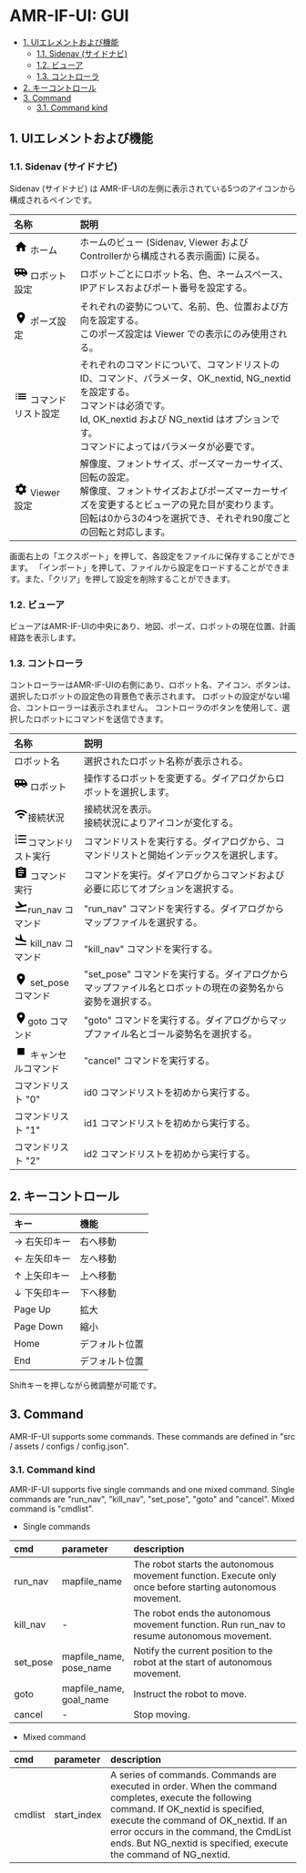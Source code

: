 # AMR-IF-UI: GUI
<!-- TOC -->

- [1. UIエレメントおよび機能](#1-uiエレメントおよび機能)
    - [1.1. Sidenav (サイドナビ)](#11-sidenav-サイドナビ)
    - [1.2. ビューア](#12-ビューア)
    - [1.3. コントローラ](#13-コントローラ)
- [2. キーコントロール](#2-キーコントロール)
- [3. Command](#3-command)
    - [3.1. Command kind](#31-command-kind)

<!-- /TOC -->
## 1. UIエレメントおよび機能

### 1.1. Sidenav (サイドナビ)

Sidenav (サイドナビ) は AMR-IF-UIの左側に表示されている5つのアイコンから構成されるペインです。

| 名称 | 説明 |
|:---|:---|
| <svg xmlns="http://www.w3.org/2000/svg" height="24px" viewBox="0 0 24 24" width="24px" fill="#000000"><path d="M0 0h24v24H0z" fill="none"/><path d="M10 20v-6h4v6h5v-8h3L12 3 2 12h3v8z"/></svg> ホーム | ホームのビュー (Sidenav, Viewer および Controllerから構成される表示画面) に戻る。|
| <svg xmlns="http://www.w3.org/2000/svg" height="24px" viewBox="0 0 24 24" width="24px" fill="#000000"><path d="M0 0h24v24H0z" fill="none"/><path d="M17 5H3c-1.1 0-2 .89-2 2v9h2c0 1.65 1.34 3 3 3s3-1.35 3-3h5.5c0 1.65 1.34 3 3 3s3-1.35 3-3H23v-5l-6-6zM3 11V7h4v4H3zm3 6.5c-.83 0-1.5-.67-1.5-1.5s.67-1.5 1.5-1.5 1.5.67 1.5 1.5-.67 1.5-1.5 1.5zm7-6.5H9V7h4v4zm4.5 6.5c-.83 0-1.5-.67-1.5-1.5s.67-1.5 1.5-1.5 1.5.67 1.5 1.5-.67 1.5-1.5 1.5zM15 11V7h1l4 4h-5z"/></svg> ロボット設定 | ロボットごとにロボット名、色、ネームスペース、IPアドレスおよびポート番号を設定する。|
|<svg xmlns="http://www.w3.org/2000/svg" height="24px" viewBox="0 0 24 24" width="24px" fill="#000000"><path d="M0 0h24v24H0z" fill="none"/><path d="M12 2C8.13 2 5 5.13 5 9c0 5.25 7 13 7 13s7-7.75 7-13c0-3.87-3.13-7-7-7zm0 9.5c-1.38 0-2.5-1.12-2.5-2.5s1.12-2.5 2.5-2.5 2.5 1.12 2.5 2.5-1.12 2.5-2.5 2.5z"/></svg> ポーズ設定 | それぞれの姿勢について、名前、色、位置および方向を設定する。<br> このポーズ設定は Viewer での表示にのみ使用される。|
|<svg xmlns="http://www.w3.org/2000/svg" height="24px" viewBox="0 0 24 24" width="24px" fill="#000000"><path d="M0 0h24v24H0z" fill="none"/><path d="M3 13h2v-2H3v2zm0 4h2v-2H3v2zm0-8h2V7H3v2zm4 4h14v-2H7v2zm0 4h14v-2H7v2zM7 7v2h14V7H7z"/></svg> コマンドリスト設定 | それぞれのコマンドについて、コマンドリストのID、コマンド、パラメータ、OK_nextid, NG_nextidを設定する。<br>コマンドは必須です。 <br>Id, OK_nextid および NG_nextid はオプションです。<br>コマンドによってはパラメータが必要です。|
|<svg xmlns="http://www.w3.org/2000/svg" enable-background="new 0 0 24 24" height="24px" viewBox="0 0 24 24" width="24px" fill="#000000"><g><path d="M0,0h24v24H0V0z" fill="none"/><path d="M19.14,12.94c0.04-0.3,0.06-0.61,0.06-0.94c0-0.32-0.02-0.64-0.07-0.94l2.03-1.58c0.18-0.14,0.23-0.41,0.12-0.61 l-1.92-3.32c-0.12-0.22-0.37-0.29-0.59-0.22l-2.39,0.96c-0.5-0.38-1.03-0.7-1.62-0.94L14.4,2.81c-0.04-0.24-0.24-0.41-0.48-0.41 h-3.84c-0.24,0-0.43,0.17-0.47,0.41L9.25,5.35C8.66,5.59,8.12,5.92,7.63,6.29L5.24,5.33c-0.22-0.08-0.47,0-0.59,0.22L2.74,8.87 C2.62,9.08,2.66,9.34,2.86,9.48l2.03,1.58C4.84,11.36,4.8,11.69,4.8,12s0.02,0.64,0.07,0.94l-2.03,1.58 c-0.18,0.14-0.23,0.41-0.12,0.61l1.92,3.32c0.12,0.22,0.37,0.29,0.59,0.22l2.39-0.96c0.5,0.38,1.03,0.7,1.62,0.94l0.36,2.54 c0.05,0.24,0.24,0.41,0.48,0.41h3.84c0.24,0,0.44-0.17,0.47-0.41l0.36-2.54c0.59-0.24,1.13-0.56,1.62-0.94l2.39,0.96 c0.22,0.08,0.47,0,0.59-0.22l1.92-3.32c0.12-0.22,0.07-0.47-0.12-0.61L19.14,12.94z M12,15.6c-1.98,0-3.6-1.62-3.6-3.6 s1.62-3.6,3.6-3.6s3.6,1.62,3.6,3.6S13.98,15.6,12,15.6z"/></g></svg> Viewer 設定 | 解像度、フォントサイズ、ポーズマーカーサイズ、回転の設定。<br>解像度、フォントサイズおよびポーズマーカーサイズを変更するとビューアの見た目が変わります。<br> 回転は0から3の4つを選択でき、それぞれ90度ごとの回転と対応します。|

画面右上の「エクスポート」を押して、各設定をファイルに保存することができます。
「インポート」を押して、ファイルから設定をロードすることができます。また、「クリア」を押して設定を削除することができます。


### 1.2. ビューア

ビューアはAMR-IF-UIの中央にあり、地図、ポーズ、ロボットの現在位置、計画経路を表示します。

### 1.3. コントローラ

コントローラーはAMR-IF-UIの右側にあり、ロボット名、アイコン、ボタンは、選択したロボットの設定色の背景色で表示されます。
ロボットの設定がない場合、コントローラーは表示されません。
コントローラのボタンを使用して、選択したロボットにコマンドを送信できます。


| 名称 | 説明 |
|:---|:---|
| ロボット名 | 選択されたロボット名称が表示される。|
| <svg xmlns="http://www.w3.org/2000/svg" height="24px" viewBox="0 0 24 24" width="24px" fill="#000000"><path d="M0 0h24v24H0z" fill="none"/><path d="M17 5H3c-1.1 0-2 .89-2 2v9h2c0 1.65 1.34 3 3 3s3-1.35 3-3h5.5c0 1.65 1.34 3 3 3s3-1.35 3-3H23v-5l-6-6zM3 11V7h4v4H3zm3 6.5c-.83 0-1.5-.67-1.5-1.5s.67-1.5 1.5-1.5 1.5.67 1.5 1.5-.67 1.5-1.5 1.5zm7-6.5H9V7h4v4zm4.5 6.5c-.83 0-1.5-.67-1.5-1.5s.67-1.5 1.5-1.5 1.5.67 1.5 1.5-.67 1.5-1.5 1.5zM15 11V7h1l4 4h-5z"/></svg> ロボット | 操作するロボットを変更する。ダイアログからロボットを選択します。 |
| <svg xmlns="http://www.w3.org/2000/svg" height="24px" viewBox="0 0 24 24" width="24px" fill="#000000"><path d="M0 0h24v24H0z" fill="none"/><path d="M1 9l2 2c4.97-4.97 13.03-4.97 18 0l2-2C16.93 2.93 7.08 2.93 1 9zm8 8l3 3 3-3c-1.65-1.66-4.34-1.66-6 0zm-4-4l2 2c2.76-2.76 7.24-2.76 10 0l2-2C15.14 9.14 8.87 9.14 5 13z"/></svg>接続状況 | 接続状況を表示。 <br>接続状況によりアイコンが変化する。|
| <svg xmlns="http://www.w3.org/2000/svg" height="24px" viewBox="0 0 24 24" width="24px" fill="#000000"><path d="M0 0h24v24H0z" fill="none"/><path d="M2 17h2v.5H3v1h1v.5H2v1h3v-4H2v1zm1-9h1V4H2v1h1v3zm-1 3h1.8L2 13.1v.9h3v-1H3.2L5 10.9V10H2v1zm5-6v2h14V5H7zm0 14h14v-2H7v2zm0-6h14v-2H7v2z"/></svg>コマンドリスト実行 | コマンドリストを実行する。ダイアログから、コマンドリストと開始インデックスを選択します。|
| <svg xmlns="http://www.w3.org/2000/svg" height="24px" viewBox="0 0 24 24" width="24px" fill="#000000"><path d="M0 0h24v24H0z" fill="none"/><path d="M19 3h-4.18C14.4 1.84 13.3 1 12 1c-1.3 0-2.4.84-2.82 2H5c-1.1 0-2 .9-2 2v14c0 1.1.9 2 2 2h14c1.1 0 2-.9 2-2V5c0-1.1-.9-2-2-2zm-7 0c.55 0 1 .45 1 1s-.45 1-1 1-1-.45-1-1 .45-1 1-1zm2 14H7v-2h7v2zm3-4H7v-2h10v2zm0-4H7V7h10v2z"/></svg> コマンド実行 | コマンドを実行。ダイアログからコマンドおよび必要に応じてオプションを選択する。|
| <svg xmlns="http://www.w3.org/2000/svg" enable-background="new 0 0 24 24" height="24px" viewBox="0 0 24 24" width="24px" fill="#000000"><g><rect fill="none" height="24" width="24"/></g><g><g><g><path d="M2.5,19h19v2h-19V19z M22.07,9.64c-0.21-0.8-1.04-1.28-1.84-1.06L14.92,10l-6.9-6.43L6.09,4.08l4.14,7.17l-4.97,1.33 l-1.97-1.54l-1.45,0.39l2.59,4.49c0,0,7.12-1.9,16.57-4.43C21.81,11.26,22.28,10.44,22.07,9.64z"/></g></g></g></svg>run_nav コマンド | "run_nav" コマンドを実行する。ダイアログからマップファイルを選択する。|
| <svg xmlns="http://www.w3.org/2000/svg" enable-background="new 0 0 24 24" height="24px" viewBox="0 0 24 24" width="24px" fill="#000000"><g><rect fill="none" height="24" width="24"/></g><g><g><g><path d="M2.5,19h19v2h-19V19z M19.34,15.85c0.8,0.21,1.62-0.26,1.84-1.06c0.21-0.8-0.26-1.62-1.06-1.84l-5.31-1.42l-2.76-9.02 L10.12,2v8.28L5.15,8.95L4.22,6.63L2.77,6.24v5.17L19.34,15.85z"/></g></g></g></svg> kill_nav コマンド | "kill_nav" コマンドを実行する。|
| <svg xmlns="http://www.w3.org/2000/svg" height="24px" viewBox="0 0 24 24" width="24px" fill="#000000"><path d="M0 0h24v24H0z" fill="none"/><path d="M12 2C8.13 2 5 5.13 5 9c0 5.25 7 13 7 13s7-7.75 7-13c0-3.87-3.13-7-7-7zm0 9.5c-1.38 0-2.5-1.12-2.5-2.5s1.12-2.5 2.5-2.5 2.5 1.12 2.5 2.5-1.12 2.5-2.5 2.5z"/></svg> set_pose コマンド | "set_pose" コマンドを実行する。ダイアログからマップファイル名とロボットの現在の姿勢名から姿勢を選択する。|
| <svg xmlns="http://www.w3.org/2000/svg" height="24px" viewBox="0 0 24 24" width="24px" fill="#000000"><path d="M0 0h24v24H0z" fill="none"/><path d="M12 2C8.13 2 5 5.13 5 9c0 5.25 7 13 7 13s7-7.75 7-13c0-3.87-3.13-7-7-7zm0 9.5c-1.38 0-2.5-1.12-2.5-2.5s1.12-2.5 2.5-2.5 2.5 1.12 2.5 2.5-1.12 2.5-2.5 2.5z"/></svg>goto コマンド | "goto" コマンドを実行する。ダイアログからマップファイル名とゴール姿勢名を選択する。|
| <svg xmlns="http://www.w3.org/2000/svg" height="24px" viewBox="0 0 24 24" width="24px" fill="#000000"><path d="M0 0h24v24H0z" fill="none"/><path d="M6 6h12v12H6z"/></svg> キャンセルコマンド | "cancel" コマンドを実行する。 |
| コマンドリスト "0" | id0 コマンドリストを初めから実行する。|
| コマンドリスト "1" | id1 コマンドリストを初めから実行する。|
| コマンドリスト "2" | id2 コマンドリストを初めから実行する。|


## 2. キーコントロール

| キー | 機能 |
|:---|:---|
| → 右矢印キー | 右へ移動 |
| ← 左矢印キー | 左へ移動 |
| ↑ 上矢印キー | 上へ移動 |
| ↓ 下矢印キー | 下へ移動 |
| Page Up    | 拡大 |
| Page Down  | 縮小 |
| Home | デフォルト位置 |
| End | デフォルト位置 |

Shiftキーを押しながら微調整が可能です。


## 3. Command

AMR-IF-UI supports some commands. These commands are defined in "src / assets / configs / config.json".


### 3.1. Command kind

AMR-IF-UI supports five single commands and one mixed command. Single commands are "run_nav", "kill_nav", "set_pose", "goto" and "cancel". Mixed command is "cmdlist".

* Single commands

| cmd | parameter | description |
|:---|:---|:---|
| run_nav | mapfile_name | The robot starts the autonomous movement function. Execute only once before starting autonomous movement. |
| kill_nav | - | The robot ends the autonomous movement function. Run run_nav to resume autonomous movement. |
| set_pose | mapfile_name, <br>pose_name | Notify the current position to the robot at the start of autonomous movement. |
| goto | mapfile_name, <br>goal_name | Instruct the robot to move. |
| cancel | - | Stop moving. |

* Mixed command

| cmd | parameter | description |
|:---|:---|:---|
| cmdlist | start_index | A series of commands. Commands are executed in order. When the command completes, execute the following command. If OK_nextid is specified, execute the command of OK_nextid. If an error occurs in the command, the CmdList ends. But NG_nextid is specified, execute the command of NG_nextid. |
